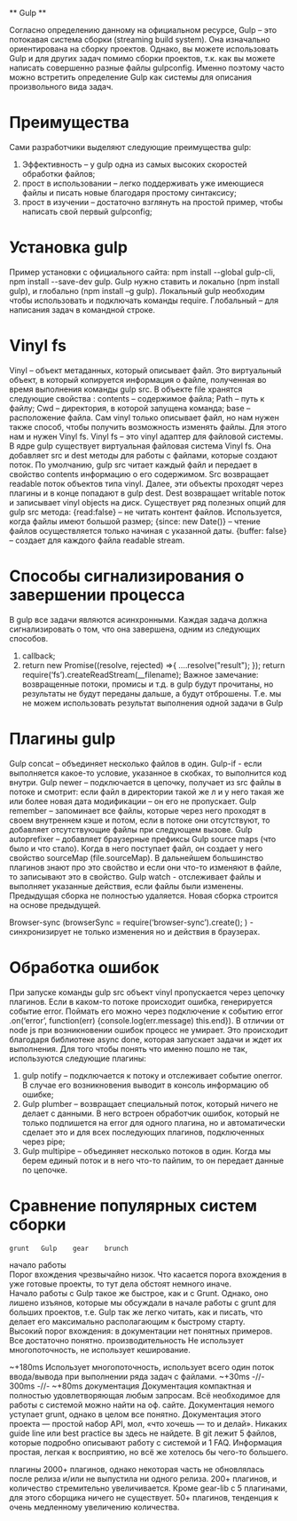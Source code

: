 ** Gulp **

Согласно определению данному на официальном ресурсе, Gulp – это потокавая  система  сборки (streaming build system). Она изначально ориентирована на сборку проектов. Однако, вы можете использовать Gulp и для других задач помимо сборки проектов, т.к. как вы можете написать  совершенно разные файлы  gulpconfig.  Именно поэтому  часто можно встретить определение Gulp как системы для описания произвольного вида задач. 

# Преимущества

Сами разработчики выделяют следующие преимущества gulp:
1)	Эффективность – у gulp одна из самых высоких скоростей обработки файлов;
2)	прост в использовании – легко поддерживать уже имеющиеся файлы и писать новые благодаря простому синтаксису;
3)	прост в изучении – достаточно взглянуть на простой пример, чтобы написать свой первый gulpconfig;

# Установка gulp

Пример установки с официального сайта: npm install --global gulp-cli, npm install --save-dev gulp. Gulp нужно ставить и локально (npm install gulp), и глобально (npm install –g gulp). Локальный gulp необходим чтобы использовать и подключать команды require. Глобальный – для написания задач в командной строке. 

# Vinyl fs

Vinyl – объект метаданных, который описывает файл. Это виртуальный объект, в который копируется информация о файле, полученная во время выполнения команды gulp src. В объекте file хранятся следующие свойства : сontents – содержимое файла; Path – путь к файлу; Cwd – директория, в которой запущена команда; base – расположение файла. Сам vinyl только описывает файл, но нам нужен также способ, чтобы получить возможность изменять файлы. Для этого нам  и нужен Vinyl fs. Vinyl fs – это vinyl адаптер для файловой системы. В ядре gulp существует виртуальная файловая система Vinyl fs. Она добавляет src и dest методы для работы с файлами, которые создают поток. По умолчанию, gulp src читает каждый файл и передает в свойство сontents информацию о его содержимом. Src возвращает readable поток объектов типа vinyl. Далее, эти объекты проходят через плагины и в конце попадают в gulp dest. Dest возвращает writable поток и записывает vinyl objects на диск.
Существует ряд полезных опций для gulp src метода:
{read:false} – не читать контент файлов. Используется, когда файлы имеют большой размер;
{since: new Date()} – чтение файлов осуществляется только начиная с указанной даты.
{buffer: false} – создает для каждого файла readable stream.

# Способы сигнализирования о завершении процесса

В gulp все задачи являются асинхронными. Каждая задача должна сигнализировать о том, что она завершена, одним из следующих способов.
1) callback;
2) return new Promise((resolve, rejected) =>{
….resolve("result");
});
return require(‘fs’).createReadStream(__filename);
Важное замечание: возвращенные потоки, промисы и т.д. в gulp будут прочитаны, но результаты не будут переданы дальше, а будут отброшены. Т.е. мы не можем использовать результат выполнения одной задачи в Gulp 


# Плагины gulp

Gulp concat – объединяет несколько файлов в один.
Gulp-if  - если выполняется какое-то условие, указанное в скобках, то выполнится код внутри.
Gulp newer – подключается в цепочку, получает из src файлы в потоке и смотрит: если файл в директории такой же л и у него такая же или более новая дата модификации – он его не пропускает.
Gulp remember – запоминает все файлы, которые через него проходят в своем внутреннем кэше и потом, если в потоке они отсутствуют, то добавляет отсутствующие файлы при следующем вызове.
Gulp autoprefixer – добавляет браузерные префиксы
Gulp source maps (что было и что стало). Когда в него поступает файл, он создает у него свойство sourceMap (file.sourceMap). В дальнейшем большинство плагинов знают про это свойство и если они что-то изменяют в файле, то записывают это в свойство.
Gulp watch - отслеживает файлы и выполняет указанные действия, если файлы были изменены. Предыдущая сборка не полностью удаляется. Новая сборка строится на основе предыдущей.

Browser-sync   (browserSync = require(‘browser-sync’).create(); ) - синхронизирует не только изменения но и действия в браузерах.


# Обработка ошибок

При запуске команды gulp src объект vinyl пропускается через цепочку плагинов. Если в каком-то потоке происходит ошибка, генерируется событие error. Поймать его можно через подключение к событию error  .on(‘error’, function(err) {console.log(err.message)
this.end}). В отличии от node js при возникновении ошибок процесс не умирает. Это происходит благодаря библиотеке async done, которая запускает задачи и ждет их выполнения. Для того чтобы понять что именно пошло не так, используются следующие плагины:
1)	gulp notify – подключается к потоку и отслеживает событие onerror. В случае его возникновения выводит в консоль информацию об ошибке;
2)	Gulp plumber – возвращает специальный поток, который ничего не делает с данными. В него встроен обработчик ошибок, который не только подпишется на error для одного плагина, но и автоматически сделает это и для всех последующих плагинов, подключенных через pipe;
3)	Gulp multipipe – объединяет несколько потоков в один. Когда мы берем единый поток и в него что-то пайпим, то он передает данные по цепочке.

# Сравнение популярных систем сборки


	grunt	Gulp	gear	brunch
начало работы	 
Порог вхождения чрезвычайно низок. Что касается порога вхождения в уже готовые проекты, то тут дела обстоят немного иначе.	 
Начало работы с Gulp такое же быстрое, как и с Grunt. Однако, оно лишено изъянов, которые мы обсуждали в начале работы с grunt для больших проектов, т.е. Gulp так же легко читать, как и писать, что делает его максимально располагающим к быстрому старту. 	 
Высокий порог вхождения: в документации нет понятных примеров.	 
Все достаточно понятно.
производительность	Не использует многопоточность, не использует кеширование.
 
~+180ms
Использует многопоточность, использует всего один поток ввода/вывода при выполнении ряда задач с файлами.
~+30ms	-//-
300ms	-//-
~+80ms
документация	Документация компактная и полностью удовлетворяющая любым запросам. Всё необходимое для работы с системой можно найти на оф. сайте.	Документация немого уступает grunt, однако в целом все понятно.	Документация этого проекта — простой набор API, мол, «что хочешь — то и делай». Никаких guide line или best practice вы здесь не найдете.	В git лежит 5 файлов, которые подробно описывают работу с системой и 1 FAQ. Информация простая, легкая к восприятию, но всё же хотелось бы чего-то большего. 

плагины	 2000+ плагинов, однако некоторая часть не обновлялась после релиза и/или не выпустила ни одного релиза. 	200+ плагинов, и количество стремительно увеличивается.	Кроме gear-lib с 5 плагинами, для этого сборщика ничего не существует.	50+ плагинов, тенденция к очень медленному увеличению количества.

